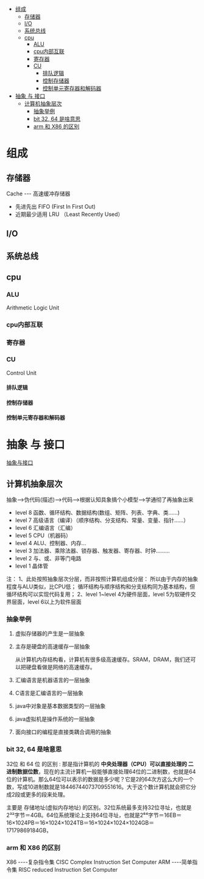 <!-- TOC -->

- [组成](#组成)
    - [存储器](#存储器)
    - [I/O](#io)
    - [系统总线](#系统总线)
    - [cpu](#cpu)
        - [ALU](#alu)
        - [cpu内部互联](#cpu内部互联)
        - [寄存器](#寄存器)
        - [CU](#cu)
            - [排队逻辑](#排队逻辑)
            - [控制存储器](#控制存储器)
            - [控制单元寄存器和解码器](#控制单元寄存器和解码器)
- [抽象 与 接口](#抽象-与-接口)
    - [计算机抽象层次](#计算机抽象层次)
        - [抽象举例](#抽象举例)
        - [bit 32, 64 是啥意思](#bit-32-64-是啥意思)
        - [arm 和 X86 的区别](#arm-和-x86-的区别)

<!-- /TOC -->

# 组成
## 存储器
Cache --- 高速缓冲存储器
* 先进先出 FIFO (First In First Out)
* 近期最少适用 LRU （Least Recently Used）
## I/O
## 系统总线
## cpu 
### ALU
Arithmetic Logic Unit
### cpu内部互联
### 寄存器
### CU
Control Unit
#### 排队逻辑
#### 控制存储器
#### 控制单元寄存器和解码器

# 抽象 与 接口
[抽象与接口](https://blog.csdn.net/qq_40818798/article/details/86592057?utm_medium=distribute.pc_relevant.none-task-blog-searchFromBaidu-6.edu_weight&depth_1-utm_source=distribute.pc_relevant.none-task-blog-searchFromBaidu-6.edu_weight)



## 计算机抽象层次
抽象——>伪代码(描述)——>代码——>根据认知具象搞个小模型——>学通彻了再抽象出来

* level 8 函数、循环结构、数据结构(数组、矩阵、列表、字典、类……)
* level 7 高级语言（编译）（顺序结构、分支结构、常量、变量、指针……）
* level 6 汇编语言（汇编）
* level 5 CPU（机器码）
* level 4 ALU、控制器、内存…
* level 3 加法器、乘除法器、锁存器、触发器、寄存器、时钟………
* level 2 与、或、非等门电路
* level 1 晶体管

注：
1、此处按照抽象层次分层，而非按照计算机组成分层：
所以由于内存的抽象程度与ALU类似，比CPU低；
循环结构与顺序结构和分支结构同为基本结构，但循环结构可以实现代码复用；
2、level 1~level 4为硬件层面，level 5为软硬件交界层面，level 6以上为软件层面
### 抽象举例
1. 虚拟存储器的产生是一层抽象

2. 主存是硬盘的高速缓存一层抽象

    从计算机内存结构看，计算机有很多级高速缓存。SRAM，DRAM，我们还可以把硬盘看做是网络的高速缓存。

3. 汇编语言是机器语言的一层抽象

4. C语言是汇编语言的一层抽象

5. java中对象是基本数据类型的一层抽象

6. java虚拟机是操作系统的一层抽象

7. 面向接口的编程是直接类耦合调用的抽象

### bit 32, 64 是啥意思
32位 和 64 位 的区别 : 那是指计算机的 **中央处理器（CPU）可以直接处理的 二进制数据位数**，现在的主流计算机一般能够直接处理64位的二进制数，也就是64位的计算机。那么64位可以表示的数据是多少呢？它是2的64次方这么大的一个数，写成10进制数就是18446744073709551616。大于这个数计算机就会把它分成2段或更多的段来处理。


主要是 存储地址(虚拟内存地址) 的区别。32位系统最多支持32位寻址，也就是2³²字节＝4GB。64位系统理论上支持64位寻址，也就是2⁶⁴字节＝16EB＝16×1024PB＝16×1024×1024TB＝16×1024×1024×1024GB＝17179869184GB，

### arm 和 X86 的区别
X86    ----复杂指令集 CISC   Complex Instruction Set Computer
ARM    ----简单指令集 RISC   reduced Instruction Set Computer